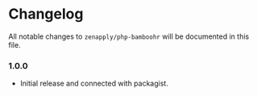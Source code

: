 # Changelog

All notable changes to `zenapply/php-bamboohr` will be documented in this file.

### 1.0.0
- Initial release and connected with packagist.
